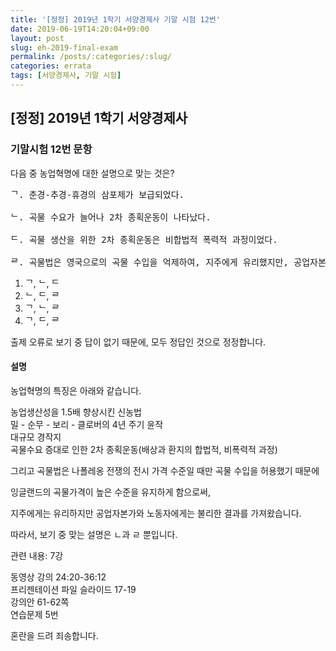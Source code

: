 ```yaml
---
title: '[정정] 2019년 1학기 서양경제사 기말 시험 12번'
date: 2019-06-19T14:20:04+09:00
layout: post
slug: eh-2019-final-exam
permalink: /posts/:categories/:slug/
categories: errata
tags: [서양경제사, 기말 시험]
---
```

## [정정] 2019년 1학기 서양경제사

### 기말시험 12번 문항

<!-- wp:paragraph -->
<p>다음 중 농업혁명에 대한 설명으로 맞는 것은?</p>
<!-- /wp:paragraph -->

<!-- wp:preformatted -->
<pre class="wp-block-preformatted">ᄀ. 춘경-추경-휴경의 삼포제가 보급되었다.<br>
ᄂ. 곡물 수요가 늘어나 2차 종획운동이 나타났다.<br>
ᄃ. 곡물 생산을 위한 2차 종획운동은 비합법적 폭력적 과정이었다.<br>
ᄅ. 곡물법은 영국으로의 곡물 수입을 억제하여, 지주에게 유리했지만, 공업자본가와 노동자에게 불리했다.</pre>
<!-- /wp:preformatted -->

<!-- wp:list {"ordered":true} -->
<ol><li>ᄀ, ᄂ, ᄃ </li><li>ᄂ, ᄃ, ᄅ </li><li>ᄀ, ᄂ, ᄅ </li><li>ᄀ, ᄃ, ᄅ</li></ol>
<!-- /wp:list -->

<!-- wp:paragraph -->
<p>출제 오류로 보기 중 답이 없기 때문에, 모두 정답인 것으로 정정합니다.</p>
<!-- /wp:paragraph -->

<!-- wp:heading {"level":4} -->
<h4>설명</h4>
<!-- /wp:heading -->

<!-- wp:paragraph -->
<p>농업혁명의 특징은 아래와 같습니다.</p>
<!-- /wp:paragraph -->

<!-- wp:paragraph -->
<p>농업생산성을 1.5배 향상시킨 신농법<br>밀 - 순무 - 보리 - 클로버의 4년 주기 윤작<br>대규모 경작지<br>곡물수요 증대로 인한 2차 종획운동(배상과 환지의 합법적, 비폭력적 과정)</p>
<!-- /wp:paragraph -->

<!-- wp:paragraph -->
<p>그리고 곡물법은 나폴레옹 전쟁의 전시 가격 수준일 때만 곡물 수입을 허용했기 때문에 </p>
<!-- /wp:paragraph -->

<!-- wp:paragraph -->
<p>잉글랜드의 곡물가격이 높은 수준을 유지하게 함으로써, </p>
<!-- /wp:paragraph -->

<!-- wp:paragraph -->
<p>지주에게는 유리하지만 공업자본가와 노동자에게는 불리한 결과를 가져왔습니다.</p>
<!-- /wp:paragraph -->

<!-- wp:paragraph -->
<p>따라서, 보기 중 맞는 설명은 ㄴ과 ㄹ 뿐입니다.</p>
<!-- /wp:paragraph -->

<!-- wp:paragraph -->
<p>관련 내용: 7강</p>
<!-- /wp:paragraph -->

<!-- wp:paragraph -->
<p>동영상 강의 24:20-36:12<br>프리젠테이션 파일 슬라이드 17-19<br>강의안 61-62쪽<br>연습문제 5번</p>
<!-- /wp:paragraph -->

<!-- wp:paragraph -->
<p>혼란을 드려 죄송합니다.</p>
<!-- /wp:paragraph -->
